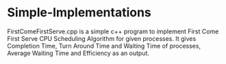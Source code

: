 # Simple-Implementations
FirstComeFirstServe.cpp is a simple c++ program to implement First Come First Serve CPU Scheduling Algorithm for given processes.
It gives Completion Time, Turn Around Time and Waiting Time of processes, Average Waiting Time and Efficiency as an output.
